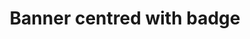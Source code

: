---
title: Banner centred with badge
category: Marketing
paid: true
isActive: true
ltr: {"preview":"function App() {\n  return /*#__PURE__*/React.createElement(\"div\", {\n    className: \"bg-indigo-600\"\n  }, /*#__PURE__*/React.createElement(\"div\", {\n    className: \"max-w-screen-xl mx-auto px-4 py-3 flex items-start justify-between text-white sm:items-center md:px-8\"\n  }, /*#__PURE__*/React.createElement(\"div\", {\n    className: \"flex-1 justify-center flex items-start gap-x-4 sm:items-center\"\n  }, /*#__PURE__*/React.createElement(\"div\", {\n    className: \"flex-none p-1.5 px-4 rounded-full bg-indigo-800 flex items-center justify-center font-medium text-sm\"\n  }, \"News\"), /*#__PURE__*/React.createElement(\"p\", {\n    className: \"font-medium p-2\"\n  }, \"We just launched a new version of our library! \", /*#__PURE__*/React.createElement(\"a\", {\n    href: \"javascript:(0)\",\n    className: \"font-semibold underline duration-150 hover:text-indigo-100 inline-flex items-center gap-x-1\"\n  }, \"Learn more\", /*#__PURE__*/React.createElement(\"svg\", {\n    xmlns: \"http://www.w3.org/2000/svg\",\n    viewBox: \"0 0 20 20\",\n    fill: \"currentColor\",\n    className: \"w-5 h-5\"\n  }, /*#__PURE__*/React.createElement(\"path\", {\n    fillRule: \"evenodd\",\n    d: \"M5 10a.75.75 0 01.75-.75h6.638L10.23 7.29a.75.75 0 111.04-1.08l3.5 3.25a.75.75 0 010 1.08l-3.5 3.25a.75.75 0 11-1.04-1.08l2.158-1.96H5.75A.75.75 0 015 10z\",\n    clipRule: \"evenodd\"\n  }))))), /*#__PURE__*/React.createElement(\"button\", {\n    className: \"p-2 rounded-lg duration-150 hover:bg-indigo-500 ring-offset-2 focus:ring\"\n  }, /*#__PURE__*/React.createElement(\"svg\", {\n    xmlns: \"http://www.w3.org/2000/svg\",\n    viewBox: \"0 0 20 20\",\n    fill: \"currentColor\",\n    className: \"w-6 h-6\"\n  }, /*#__PURE__*/React.createElement(\"path\", {\n    d: \"M6.28 5.22a.75.75 0 00-1.06 1.06L8.94 10l-3.72 3.72a.75.75 0 101.06 1.06L10 11.06l3.72 3.72a.75.75 0 101.06-1.06L11.06 10l3.72-3.72a.75.75 0 00-1.06-1.06L10 8.94 6.28 5.22z\"\n  })))));\n}","vue":{"vueTail":[],"vueCss":[]},"react":{"jsxCss":[],"jsxTail":[{"code":"export default () => {\n    return (\n        <div className=\"bg-indigo-600\">\n            <div className=\"max-w-screen-xl mx-auto px-4 py-3 flex items-start justify-between text-white sm:items-center md:px-8\">\n                <div className=\"flex-1 justify-center flex items-start gap-x-4 sm:items-center\">\n                    <div className=\"flex-none p-1.5 px-4 rounded-full bg-indigo-800 flex items-center justify-center font-medium text-sm\">\n                        News\n                    </div>\n                    <p className=\"font-medium p-2\">\n                        We just launched a new version of our library! <a href=\"javascript:(0)\" className=\"font-semibold underline duration-150 hover:text-indigo-100 inline-flex items-center gap-x-1\">\n                            Learn more\n                            <svg xmlns=\"http://www.w3.org/2000/svg\" viewBox=\"0 0 20 20\" fill=\"currentColor\" className=\"w-5 h-5\">\n                                <path fillRule=\"evenodd\" d=\"M5 10a.75.75 0 01.75-.75h6.638L10.23 7.29a.75.75 0 111.04-1.08l3.5 3.25a.75.75 0 010 1.08l-3.5 3.25a.75.75 0 11-1.04-1.08l2.158-1.96H5.75A.75.75 0 015 10z\" clipRule=\"evenodd\" />\n                            </svg>\n                        </a>\n                    </p>\n                </div>\n                <button className=\"p-2 rounded-lg duration-150 hover:bg-indigo-500 ring-offset-2 focus:ring\">\n                    <svg xmlns=\"http://www.w3.org/2000/svg\" viewBox=\"0 0 20 20\" fill=\"currentColor\" className=\"w-6 h-6\">\n                        <path d=\"M6.28 5.22a.75.75 0 00-1.06 1.06L8.94 10l-3.72 3.72a.75.75 0 101.06 1.06L10 11.06l3.72 3.72a.75.75 0 101.06-1.06L11.06 10l3.72-3.72a.75.75 0 00-1.06-1.06L10 8.94 6.28 5.22z\" />\n                    </svg>\n                </button>\n            </div>\n        </div>\n    )\n}","label":"App.jsx"}]}}
rtl: {"vue":{"vueCss":[],"vueTail":[]},"preview":"function App() {\n  return /*#__PURE__*/React.createElement(\"div\", {\n    className: \"bg-indigo-600\"\n  }, /*#__PURE__*/React.createElement(\"div\", {\n    className: \"max-w-screen-xl mx-auto px-4 py-3 flex items-start justify-between text-white sm:items-center md:px-8\"\n  }, /*#__PURE__*/React.createElement(\"div\", {\n    className: \"flex-1 justify-center flex items-start gap-x-4 sm:items-center\"\n  }, /*#__PURE__*/React.createElement(\"div\", {\n    className: \"flex-none p-1.5 px-4 rounded-full bg-indigo-800 flex items-center justify-center font-medium text-sm\"\n  }, \"\\u0627\\u062E\\u0631 \\u0627\\u0644\\u0627\\u062E\\u0628\\u0627\\u0631\"), /*#__PURE__*/React.createElement(\"p\", {\n    className: \"font-medium p-2\"\n  }, \"\\u0644\\u0642\\u062F \\u0623\\u0637\\u0644\\u0642\\u0646\\u0627 \\u0644\\u0644\\u062A\\u0648 \\u0646\\u0633\\u062E\\u0629 \\u062C\\u062F\\u064A\\u062F\\u0629 \\u0645\\u0646 \\u0645\\u0643\\u062A\\u0628\\u062A\\u0646\\u0627! \", /*#__PURE__*/React.createElement(\"a\", {\n    href: \"javascript:(0)\",\n    className: \"font-semibold underline duration-150 hover:text-indigo-100 inline-flex items-center gap-x-1\"\n  }, \"\\u0645\\u0639\\u0631\\u0641\\u0629 \\u0627\\u0644\\u0645\\u0632\\u064A\\u062F\", /*#__PURE__*/React.createElement(\"svg\", {\n    xmlns: \"http://www.w3.org/2000/svg\",\n    fill: \"none\",\n    viewBox: \"0 0 24 24\",\n    \"stroke-width\": \"1.5\",\n    stroke: \"currentColor\",\n    className: \"w-5 h-5\"\n  }, /*#__PURE__*/React.createElement(\"path\", {\n    \"stroke-linecap\": \"round\",\n    \"stroke-linejoin\": \"round\",\n    d: \"M6.75 15.75L3 12m0 0l3.75-3.75M3 12h18\"\n  }))))), /*#__PURE__*/React.createElement(\"button\", {\n    className: \"p-2 rounded-lg duration-150 hover:bg-indigo-500 ring-offset-2 focus:ring\"\n  }, /*#__PURE__*/React.createElement(\"svg\", {\n    xmlns: \"http://www.w3.org/2000/svg\",\n    viewBox: \"0 0 20 20\",\n    fill: \"currentColor\",\n    className: \"w-6 h-6\"\n  }, /*#__PURE__*/React.createElement(\"path\", {\n    d: \"M6.28 5.22a.75.75 0 00-1.06 1.06L8.94 10l-3.72 3.72a.75.75 0 101.06 1.06L10 11.06l3.72 3.72a.75.75 0 101.06-1.06L11.06 10l3.72-3.72a.75.75 0 00-1.06-1.06L10 8.94 6.28 5.22z\"\n  })))));\n}","react":{"jsxCss":[],"jsxTail":[{"code":"export default () => {\n    return (\n        <div className=\"bg-indigo-600\">\n            <div className=\"max-w-screen-xl mx-auto px-4 py-3 flex items-start justify-between text-white sm:items-center md:px-8\">\n                <div className=\"flex-1 justify-center flex items-start gap-x-4 sm:items-center\">\n                    <div className=\"flex-none p-1.5 px-4 rounded-full bg-indigo-800 flex items-center justify-center font-medium text-sm\">\n                        اخر الاخبار\n                    </div>\n                    <p className=\"font-medium p-2\">\n                        لقد أطلقنا للتو نسخة جديدة من مكتبتنا! <a href=\"javascript:(0)\" className=\"font-semibold underline duration-150 hover:text-indigo-100 inline-flex items-center gap-x-1\">\n                            معرفة المزيد\n                            <svg xmlns=\"http://www.w3.org/2000/svg\" fill=\"none\" viewBox=\"0 0 24 24\" stroke-width=\"1.5\" stroke=\"currentColor\" className=\"w-5 h-5\">\n                                <path stroke-linecap=\"round\" stroke-linejoin=\"round\" d=\"M6.75 15.75L3 12m0 0l3.75-3.75M3 12h18\" />\n                            </svg>\n                        </a>\n                    </p>\n                </div>\n                <button className=\"p-2 rounded-lg duration-150 hover:bg-indigo-500 ring-offset-2 focus:ring\">\n                    <svg xmlns=\"http://www.w3.org/2000/svg\" viewBox=\"0 0 20 20\" fill=\"currentColor\" className=\"w-6 h-6\">\n                        <path d=\"M6.28 5.22a.75.75 0 00-1.06 1.06L8.94 10l-3.72 3.72a.75.75 0 101.06 1.06L10 11.06l3.72 3.72a.75.75 0 101.06-1.06L11.06 10l3.72-3.72a.75.75 0 00-1.06-1.06L10 8.94 6.28 5.22z\" />\n                    </svg>\n                </button>\n            </div>\n        </div>\n    )\n}","label":"App.jsx"}]}}
slug: /banners
id: 7bde7ffa-203e-453c-b433-8d9e23203788
created_at: 1670762887002
---